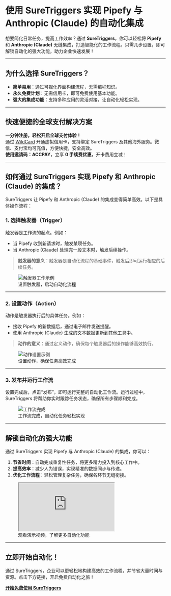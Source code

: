 # 使用 SureTriggers 实现 Pipefy 与 Anthropic (Claude) 的自动化集成

想要简化日常任务，提高工作效率？通过 **SureTriggers**，你可以轻松将 **Pipefy** 和 **Anthropic (Claude)** 无缝集成，打造智能化的工作流程。只需几步设置，即可解锁自动化的强大功能，助力企业快速发展！

---

## 为什么选择 SureTriggers？

- **简单易用**：通过可视化界面构建流程，无需编程知识。
- **永久免费计划**：无需信用卡，即可免费使用基本功能。
- **强大的集成功能**：支持多种应用的灵活对接，让自动化轻松实现。

---

## 快速便捷的全球支付解决方案

**一分钟注册，轻松开启全球支付体验！**  
通过 [WildCard](https://bit.ly/bewildcard) 开通虚拟信用卡，支持绑定 SureTriggers 及其他海外服务。微信、支付宝均可充值，方便快捷，安全高效。  
**使用邀请码：ACCPAY**，立享 **0 手续费优惠**，开卡费用立减！

---

## 如何通过 SureTriggers 实现 Pipefy 和 Anthropic (Claude) 的集成？

SureTriggers 让 Pipefy 和 Anthropic (Claude) 的集成变得简单高效。以下是具体操作流程：

### 1. 选择触发器（Trigger）
触发器是工作流的起点。例如：  
- 当 Pipefy 收到新请求时，触发某项任务。  
- 当 Anthropic (Claude) 处理完一段文本时，触发后续操作。

> **触发器的意义**：触发器是自动化流程的基础事件，触发后即可运行相应的后续任务。

<figure>
<img src="https://suretriggers.com/integrations/_next/image?url=%2Fintegrations%2F_next%2Fstatic%2Fmedia%2FTrigger.0ffeeafc.png&amp;w=1080&amp;q=75" alt="触发器工作示例">
<figcaption>设置触发器，启动自动化流程</figcaption>
</figure>

---

### 2. 设置动作（Action）
动作是触发器执行后的具体任务。例如：  
- 接收 Pipefy 的新数据后，通过电子邮件发送提醒。  
- 使用 Anthropic (Claude) 生成的文本数据更新到其他工具中。

> **动作的意义**：通过定义动作，确保每个触发器后的操作能够高效执行。

<figure>
<img src="https://suretriggers.com/integrations/_next/image?url=%2Fintegrations%2F_next%2Fstatic%2Fmedia%2FActions.41c5552b.png&amp;w=1080&amp;q=75" alt="动作设置示例">
<figcaption>设置动作，确保任务高效完成</figcaption>
</figure>

---

### 3. 发布并运行工作流
设置完成后，点击“发布”，即可运行完整的自动化工作流。运行过程中，SureTriggers 将帮助你实时跟踪任务状态，确保所有步骤顺利完成。

<figure>
<img src="https://suretriggers.com/integrations/_next/image?url=%2Fintegrations%2F_next%2Fstatic%2Fmedia%2FworkflowComplete.f7d24e82.png&amp;w=1080&amp;q=75" alt="工作流完成">
<figcaption>工作流完成，自动化任务轻松实现</figcaption>
</figure>

---

## 解锁自动化的强大功能

通过 SureTriggers 实现 Pipefy 与 Anthropic (Claude) 的集成，你可以：

1. **节省时间**：自动完成重复性任务，将更多精力投入到核心工作中。
2. **提高效率**：减少人为错误，实现精准的数据同步与传递。
3. **优化工作流程**：轻松管理复杂任务，确保各环节无缝衔接。

<figure>
<iframe src="https://www.youtube.com/embed/Q1yoF9LRTi0?rel=0&amp;showinfo=0&amp;autoplay=0" title="自动化演示视频"></iframe>
<figcaption>观看演示视频，了解更多自动化功能</figcaption>
</figure>

---

## 立即开始自动化！

通过 SureTriggers，企业可以更轻松地构建高效的工作流程，并节省大量时间与资源。点击下方链接，开启免费自动化之旅！

[**开始免费使用 SureTriggers**](https://suretriggers.com/pricing/)

